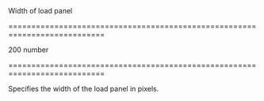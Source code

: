 <!--**
/*-------------------------------------------
    Auto-generated file. Do not modify.
-------------------------------------------

**-->
<!--d-->Width of load panel<!--/d-->
===========================================================================
<!--default-->200<!--/default-->
<!--type-->number<!--/type-->
===========================================================================

<!--shortDescription-->
Specifies the width of the load panel in pixels.
<!--/shortDescription-->

<!--fullDescription-->

<!--/fullDescription-->